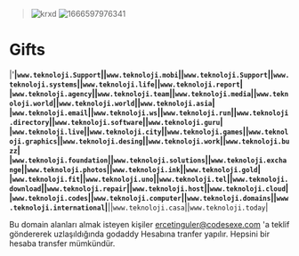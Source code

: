 >![krxd](https://user-images.githubusercontent.com/93947784/198012506-80a6f1bd-c2ff-47a3-936a-71a910607d54.png)
![1666597976341](https://user-images.githubusercontent.com/93947784/198012516-1d9293b6-d932-4525-af77-dfebfd30a918.png)
# Gifts

|'**|`www.teknoloji.Support`||`www.teknoloji.mobi`||`www.teknoloji.Support`||`www.teknoloji.systems`||`www.teknoloji.life`||`www.teknoloji.report`|                   
|`www.teknoloji.agency`||`www.teknoloji.team`||`www.teknoloji.media`||`www.teknoloji.world`||`www.teknoloji.world`||`www.teknoloji.asia`|
|`www.teknoloji.email`||`www.teknoloji.ws`||`www.teknoloji.run`||`www.teknoloji.directory`||`www.teknoloji.software`||`www.teknoloji.guru`| 
|`www.teknoloji.live`||`www.teknoloji.city`||`www.teknoloji.games`||`www.teknoloji.graphics`||`www.teknoloji.desing`||`www.teknoloji.work`||`www.teknoloji.buzz`|
|`www.teknoloji.foundation`||`www.teknoloji.solutions`||`www.teknoloji.exchange`||`www.teknoloji.photos`||`www.teknoloji.ink`||`www.teknoloji.gold`|
|`www.teknoloji.fit`||`www.teknoloji.uno`||`www.teknoloji.tel`||`www.teknoloji.download`||`www.teknoloji.repair`||`www.teknoloji.host`||`www.teknoloji.cloud`|
|`www.teknoloji.codes`||`www.teknoloji.computer`||`www.teknoloji.domains`||`www.teknoloji.international`|**||`www.teknoloji.casa`||`www.teknoloji.today`|

Bu domain alanları almak isteyen kişiler ercetinguler@codesexe.com 'a teklif göndererek uzlaşıldığında godaddy Hesabına tranfer yapılır. Hepsini bir hesaba transfer
mümkündür.

















